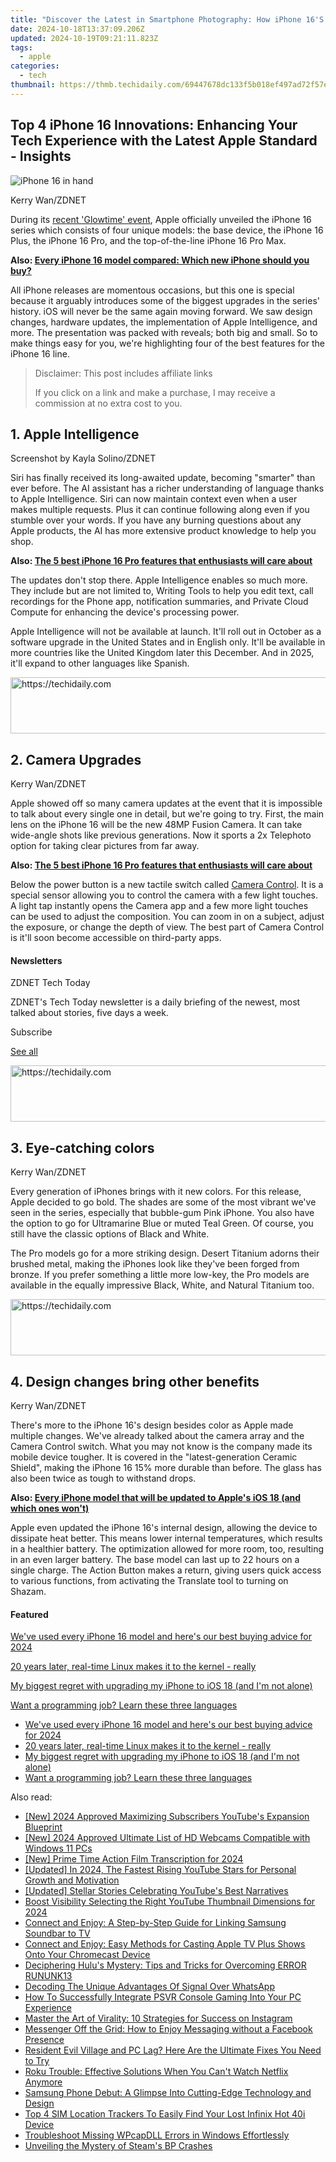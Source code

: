 ```yaml
---
title: "Discover the Latest in Smartphone Photography: How iPhone 16'S Innovative Camera Button Enhances Your Experience - Insights"
date: 2024-10-18T13:37:09.206Z
updated: 2024-10-19T09:21:11.823Z
tags:
  - apple
categories:
  - tech
thumbnail: https://thmb.techidaily.com/69447678dc133f5b018ef497ad72f57eb0cb6c7d822e25e4c7a002557a9f1942.jpg
---
```


## Top 4 iPhone 16 Innovations: Enhancing Your Tech Experience with the Latest Apple Standard - Insights

![iPhone 16 in hand](https://www.zdnet.com/a/img/resize/277b853e12d397c1fe466d78603a7aa85a5685bf/2024/09/09/e0da3045-825d-4c4a-9ae4-f2eff280cba2/dsc01901.jpg?auto=webp&width=1280)

Kerry Wan/ZDNET

During its [recent 'Glowtime' event](https://www.zdnet.com/article/everything-we-expect-at-apples-iphone-16-event-ai-features-airpods-apple-watch-series-10-more/), Apple officially unveiled the iPhone 16 series which consists of four unique models: the base device, the iPhone 16 Plus, the iPhone 16 Pro, and the top-of-the-line iPhone 16 Pro Max. 

**Also: [Every iPhone 16 model compared: Which new iPhone should you buy?](https://www.zdnet.com/article/every-iphone-16-model-compared-which-new-iphone-should-you-buy/)**

All iPhone releases are momentous occasions, but this one is special because it arguably introduces some of the biggest upgrades in the series' history. iOS will never be the same again moving forward. We saw design changes, hardware updates, the implementation of Apple Intelligence, and more. The presentation was packed with reveals; both big and small. So to make things easy for you, we're highlighting four of the best features for the iPhone 16 line.

>  Disclaimer: This post includes affiliate links
>
>  If you click on a link and make a purchase, I may receive a commission at no extra cost to you.
>

## 1\. Apple Intelligence

Screenshot by Kayla Solino/ZDNET

Siri has finally received its long-awaited update, becoming "smarter" than ever before. The AI assistant has a richer understanding of language thanks to Apple Intelligence. Siri can now maintain context even when a user makes multiple requests. Plus it can continue following along even if you stumble over your words. If you have any burning questions about any Apple products, the AI has more extensive product knowledge to help you shop.

**Also: [The 5 best iPhone 16 Pro features that enthusiasts will care about](https://www.zdnet.com/article/the-5-best-iphone-16-pro-features-that-enthusiasts-will-care-about/)**

The updates don't stop there. Apple Intelligence enables so much more. They include but are not limited to, Writing Tools to help you edit text, call recordings for the Phone app, notification summaries, and Private Cloud Compute for enhancing the device's processing power. 

Apple Intelligence will not be available at launch. It'll roll out in October as a software upgrade in the United States and in English only. It'll be available in more countries like the United Kingdom later this December. And in 2025, it'll expand to other languages like Spanish.

<!-- affiliate ads begin -->
<a href="https://ephamedtechinc.pxf.io/c/5597632/2136620/26400" target="_top" id="2136620">
  <img src="//a.impactradius-go.com/display-ad/26400-2136620" border="0" alt="https://techidaily.com" width="728" height="90"/>
</a>
<img height="0" width="0" src="https://ephamedtechinc.pxf.io/i/5597632/2136620/26400" style="position:absolute;visibility:hidden;" border="0" />
<!-- affiliate ads end -->

## 2\. Camera Upgrades

Kerry Wan/ZDNET

Apple showed off so many camera updates at the event that it is impossible to talk about every single one in detail, but we're going to try. First, the main lens on the iPhone 16 will be the new 48MP Fusion Camera. It can take wide-angle shots like previous generations. Now it sports a 2x Telephoto option for taking clear pictures from far away. 

**Also: [The 5 best iPhone 16 Pro features that enthusiasts will care about](https://www.zdnet.com/article/the-5-best-iphone-16-pro-features-that-enthusiasts-will-care-about/)**

Below the power button is a new tactile switch called [Camera Control](https://www.zdnet.com/article/every-iphone-16-model-features-a-new-camera-button-heres-what-it-can-do/). It is a special sensor allowing you to control the camera with a few light touches. A light tap instantly opens the Camera app and a few more light touches can be used to adjust the composition. You can zoom in on a subject, adjust the exposure, or change the depth of view. The best part of Camera Control is it'll soon become accessible on third-party apps.

#### Newsletters

ZDNET Tech Today

ZDNET's Tech Today newsletter is a daily briefing of the newest, most talked about stories, five days a week.

 Subscribe

[See all](https://www.zdnet.com/newsletters/)

<!-- affiliate ads begin -->
<a href="https://appsumo.8odi.net/c/5597632/2049364/7443" target="_top" id="2049364">
  <img src="//a.impactradius-go.com/display-ad/7443-2049364" border="0" alt="https://techidaily.com" width="728" height="90"/>
</a>
<img height="0" width="0" src="https://appsumo.8odi.net/i/5597632/2049364/7443" style="position:absolute;visibility:hidden;" border="0" />
<!-- affiliate ads end -->

## 3\. Eye-catching colors

Kerry Wan/ZDNET

Every generation of iPhones brings with it new colors. For this release, Apple decided to go bold. The shades are some of the most vibrant we've seen in the series, especially that bubble-gum Pink iPhone. You also have the option to go for Ultramarine Blue or muted Teal Green. Of course, you still have the classic options of Black and White. 

The Pro models go for a more striking design. Desert Titanium adorns their brushed metal, making the iPhones look like they've been forged from bronze. If you prefer something a little more low-key, the Pro models are available in the equally impressive Black, White, and Natural Titanium too.

<!-- affiliate ads begin -->
<a href="https://appsumo.8odi.net/c/5597632/2100533/7443" target="_top" id="2100533">
  <img src="//a.impactradius-go.com/display-ad/7443-2100533" border="0" alt="https://techidaily.com" width="728" height="90"/>
</a>
<img height="0" width="0" src="https://appsumo.8odi.net/i/5597632/2100533/7443" style="position:absolute;visibility:hidden;" border="0" />
<!-- affiliate ads end -->

## 4\. Design changes bring other benefits

Kerry Wan/ZDNET

There's more to the iPhone 16's design besides color as Apple made multiple changes. We've already talked about the camera array and the Camera Control switch. What you may not know is the company made its mobile device tougher. It is covered in the "latest-generation Ceramic Shield", making the iPhone 16 15% more durable than before. The glass has also been twice as tough to withstand drops.

**Also: [Every iPhone model that will be updated to Apple's iOS 18 (and which ones won't)](https://www.zdnet.com/article/every-iphone-model-that-will-be-updated-to-apples-ios-18-and-which-ones-wont/)**

Apple even updated the iPhone 16's internal design, allowing the device to dissipate heat better. This means lower internal temperatures, which results in a healthier battery. The optimization allowed for more room, too, resulting in an even larger battery. The base model can last up to 22 hours on a single charge. The Action Button makes a return, giving users quick access to various functions, from activating the Translate tool to turning on Shazam.

#### Featured

[We've used every iPhone 16 model and here's our best buying advice for 2024](https://www.zdnet.com/article/iphone-16-pro-max-buying-advice-2024/ "We've used every iPhone 16 model and here's our best buying advice for 2024")

[20 years later, real-time Linux makes it to the kernel - really](https://www.zdnet.com/article/20-years-later-real-time-linux-makes-it-to-the-kernel-really/ "20 years later, real-time Linux makes it to the kernel - really")

[My biggest regret with upgrading my iPhone to iOS 18 (and I'm not alone)](https://www.zdnet.com/article/my-biggest-regret-with-upgrading-my-iphone-to-ios-18-and-im-not-alone/ "My biggest regret with upgrading my iPhone to iOS 18 (and I'm not alone)")

[Want a programming job? Learn these three languages](https://www.zdnet.com/article/want-a-programming-job-learn-these-three-languages/ "Want a programming job? Learn these three languages")

* [We've used every iPhone 16 model and here's our best buying advice for 2024](https://www.zdnet.com/article/iphone-16-pro-max-buying-advice-2024/ "We've used every iPhone 16 model and here's our best buying advice for 2024")
* [20 years later, real-time Linux makes it to the kernel - really](https://www.zdnet.com/article/20-years-later-real-time-linux-makes-it-to-the-kernel-really/ "20 years later, real-time Linux makes it to the kernel - really")
* [My biggest regret with upgrading my iPhone to iOS 18 (and I'm not alone)](https://www.zdnet.com/article/my-biggest-regret-with-upgrading-my-iphone-to-ios-18-and-im-not-alone/ "My biggest regret with upgrading my iPhone to iOS 18 (and I'm not alone)")
* [Want a programming job? Learn these three languages](https://www.zdnet.com/article/want-a-programming-job-learn-these-three-languages/ "Want a programming job? Learn these three languages")

<ins class="adsbygoogle"
     style="display:block"
     data-ad-format="autorelaxed"
     data-ad-client="ca-pub-7571918770474297"
     data-ad-slot="1223367746"></ins>

<ins class="adsbygoogle"
     style="display:block"
     data-ad-client="ca-pub-7571918770474297"
     data-ad-slot="8358498916"
     data-ad-format="auto"
     data-full-width-responsive="true"></ins>

<span class="atpl-alsoreadstyle">Also read:</span>
<div><ul>
<li><a href="https://youtube-zero.techidaily.com/024-approved-maximizing-subscribers-youtubes-expansion-blueprint/"><u>[New] 2024 Approved Maximizing Subscribers YouTube's Expansion Blueprint</u></a></li>
<li><a href="https://on-screen-recording.techidaily.com/new-2024-approved-ultimate-list-of-hd-webcams-compatible-with-windows-11-pcs/"><u>[New] 2024 Approved Ultimate List of HD Webcams Compatible with Windows 11 PCs</u></a></li>
<li><a href="https://visual-screen-recording.techidaily.com/new-prime-time-action-film-transcription-for-2024/"><u>[New] Prime Time Action Film Transcription for 2024</u></a></li>
<li><a href="https://youtube-webster.techidaily.com/ed-in-2024-the-fastest-rising-youtube-stars-for-personal-growth-and-motivation/"><u>[Updated] In 2024, The Fastest Rising YouTube Stars for Personal Growth and Motivation</u></a></li>
<li><a href="https://article-posts.techidaily.com/updated-stellar-stories-celebrating-youtubes-best-narratives/"><u>[Updated] Stellar Stories Celebrating YouTube's Best Narratives</u></a></li>
<li><a href="https://youtube-videos.techidaily.com/boost-visibility-selecting-the-right-youtube-thumbnail-dimensions-for-2024/"><u>Boost Visibility Selecting the Right YouTube Thumbnail Dimensions for 2024</u></a></li>
<li><a href="https://techno-recovery.techidaily.com/connect-and-enjoy-a-step-by-step-guide-for-linking-samsung-soundbar-to-tv/"><u>Connect and Enjoy: A Step-by-Step Guide for Linking Samsung Soundbar to TV</u></a></li>
<li><a href="https://techno-recovery.techidaily.com/connect-and-enjoy-easy-methods-for-casting-apple-tv-plus-shows-onto-your-chromecast-device/"><u>Connect and Enjoy: Easy Methods for Casting Apple TV Plus Shows Onto Your Chromecast Device</u></a></li>
<li><a href="https://techno-recovery.techidaily.com/deciphering-hulus-mystery-tips-and-tricks-for-overcoming-error-rununk13/"><u>Deciphering Hulu's Mystery: Tips and Tricks for Overcoming ERROR RUNUNK13</u></a></li>
<li><a href="https://techno-recovery.techidaily.com/decoding-the-unique-advantages-of-signal-over-whatsapp/"><u>Decoding The Unique Advantages Of Signal Over WhatsApp</u></a></li>
<li><a href="https://techno-recovery.techidaily.com/how-to-successfully-integrate-psvr-console-gaming-into-your-pc-experience/"><u>How To Successfully Integrate PSVR Console Gaming Into Your PC Experience</u></a></li>
<li><a href="https://techno-recovery.techidaily.com/master-the-art-of-virality-10-strategies-for-success-on-instagram/"><u>Master the Art of Virality: 10 Strategies for Success on Instagram</u></a></li>
<li><a href="https://technical-tips.techidaily.com/messenger-off-the-grid-how-to-enjoy-messaging-without-a-facebook-presence/"><u>Messenger Off the Grid: How to Enjoy Messaging without a Facebook Presence</u></a></li>
<li><a href="https://win-answers.techidaily.com/1722994851223-resident-evil-village-and-pc-lag-here-are-the-ultimate-fixes-you-need-to-try/"><u>Resident Evil Village and PC Lag? Here Are the Ultimate Fixes You Need to Try</u></a></li>
<li><a href="https://techno-recovery.techidaily.com/roku-trouble-effective-solutions-when-you-cant-watch-netflix-anymore/"><u>Roku Trouble: Effective Solutions When You Can't Watch Netflix Anymore</u></a></li>
<li><a href="https://techno-recovery.techidaily.com/samsung-phone-debut-a-glimpse-into-cutting-edge-technology-and-design/"><u>Samsung Phone Debut: A Glimpse Into Cutting-Edge Technology and Design</u></a></li>
<li><a href="https://unlock-android.techidaily.com/top-4-sim-location-trackers-to-easily-find-your-lost-infinix-hot-40i-device-by-drfone-android/"><u>Top 4 SIM Location Trackers To Easily Find Your Lost Infinix Hot 40i Device</u></a></li>
<li><a href="https://techno-recovery.techidaily.com/1722852832472-troubleshoot-missing-wpcapdll-errors-in-windows-effortlessly/"><u>Troubleshoot Missing WPcapDLL Errors in Windows Effortlessly</u></a></li>
<li><a href="https://games-able.techidaily.com/unveiling-the-mystery-of-steams-bp-crashes/"><u>Unveiling the Mystery of Steam's BP Crashes</u></a></li>
</ul></div>

